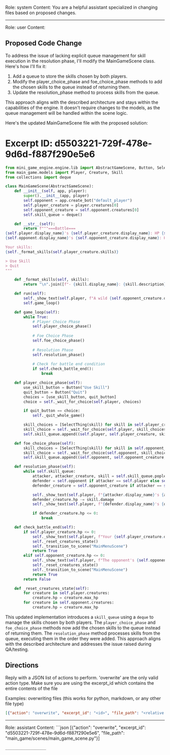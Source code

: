 Role: system
Content: You are a helpful assistant specialized in changing files based on proposed changes.
__________________
Role: user
Content: 
## Proposed Code Change
To address the issue of lacking explicit queue management for skill execution in the resolution phase, I'll modify the MainGameScene class. Here's how I'll fix it:

1. Add a queue to store the skills chosen by both players.
2. Modify the player_choice_phase and foe_choice_phase methods to add the chosen skills to the queue instead of returning them.
3. Update the resolution_phase method to process skills from the queue.

This approach aligns with the described architecture and stays within the capabilities of the engine. It doesn't require changes to the models, as the queue management will be handled within the scene logic.

Here's the updated MainGameScene file with the proposed solution:

# Excerpt ID: d5503221-729f-478e-9d6d-f887f290e5e6
```python main_game/scenes/main_game_scene.py
from mini_game_engine.engine.lib import AbstractGameScene, Button, SelectThing
from main_game.models import Player, Creature, Skill
from collections import deque

class MainGameScene(AbstractGameScene):
    def __init__(self, app, player):
        super().__init__(app, player)
        self.opponent = app.create_bot("default_player")
        self.player_creature = player.creatures[0]
        self.opponent_creature = self.opponent.creatures[0]
        self.skill_queue = deque()

    def __str__(self):
        return f"""===Battle===
{self.player.display_name}'s {self.player_creature.display_name}: HP {self.player_creature.hp}/{self.player_creature.max_hp}
{self.opponent.display_name}'s {self.opponent_creature.display_name}: HP {self.opponent_creature.hp}/{self.opponent_creature.max_hp}

Your skills:
{self._format_skills(self.player_creature.skills)}

> Use Skill
> Quit
"""

    def _format_skills(self, skills):
        return "\n".join([f"- {skill.display_name}: {skill.description}" for skill in skills])

    def run(self):
        self._show_text(self.player, f"A wild {self.opponent_creature.display_name} appeared!")
        self.game_loop()

    def game_loop(self):
        while True:
            # Player Choice Phase
            self.player_choice_phase()
            
            # Foe Choice Phase
            self.foe_choice_phase()
            
            # Resolution Phase
            self.resolution_phase()
            
            # Check for battle end condition
            if self.check_battle_end():
                break

    def player_choice_phase(self):
        use_skill_button = Button("Use Skill")
        quit_button = Button("Quit")
        choices = [use_skill_button, quit_button]
        choice = self._wait_for_choice(self.player, choices)

        if quit_button == choice:
            self._quit_whole_game()

        skill_choices = [SelectThing(skill) for skill in self.player_creature.skills]
        skill_choice = self._wait_for_choice(self.player, skill_choices)
        self.skill_queue.append((self.player, self.player_creature, skill_choice.thing))

    def foe_choice_phase(self):
        skill_choices = [SelectThing(skill) for skill in self.opponent_creature.skills]
        skill_choice = self._wait_for_choice(self.opponent, skill_choices)
        self.skill_queue.append((self.opponent, self.opponent_creature, skill_choice.thing))

    def resolution_phase(self):
        while self.skill_queue:
            attacker, attacker_creature, skill = self.skill_queue.popleft()
            defender = self.opponent if attacker == self.player else self.player
            defender_creature = self.opponent_creature if attacker == self.player else self.player_creature

            self._show_text(self.player, f"{attacker.display_name}'s {attacker_creature.display_name} used {skill.display_name}!")
            defender_creature.hp -= skill.damage
            self._show_text(self.player, f"{defender.display_name}'s {defender_creature.display_name} took {skill.damage} damage!")

            if defender_creature.hp <= 0:
                break

    def check_battle_end(self):
        if self.player_creature.hp <= 0:
            self._show_text(self.player, f"Your {self.player_creature.display_name} fainted! You lost the battle.")
            self._reset_creatures_state()
            self._transition_to_scene("MainMenuScene")
            return True
        elif self.opponent_creature.hp <= 0:
            self._show_text(self.player, f"The opponent's {self.opponent_creature.display_name} fainted! You won the battle!")
            self._reset_creatures_state()
            self._transition_to_scene("MainMenuScene")
            return True
        return False

    def _reset_creatures_state(self):
        for creature in self.player.creatures:
            creature.hp = creature.max_hp
        for creature in self.opponent.creatures:
            creature.hp = creature.max_hp
```

This updated implementation introduces a `skill_queue` using a `deque` to manage the skills chosen by both players. The `player_choice_phase` and `foe_choice_phase` methods now add the chosen skills to the queue instead of returning them. The `resolution_phase` method processes skills from the queue, executing them in the order they were added. This approach aligns with the described architecture and addresses the issue raised during QA/testing.

## Directions
Reply with a JSON list of actions to perform. 'overwrite' are the only valid action type. 
Make sure you are using the excerpt_id which contains the entire contents of the file

Examples:
overwriting files (this works for python, markdown, or any other file type)
```json output_example1
[{"action": "overwrite", "excerpt_id": "<id>", "file_path": "<relative file path>"}]
```

__________________
Role: assistant
Content: ```json
[{"action": "overwrite", "excerpt_id": "d5503221-729f-478e-9d6d-f887f290e5e6", "file_path": "main_game/scenes/main_game_scene.py"}]
```
__________________
